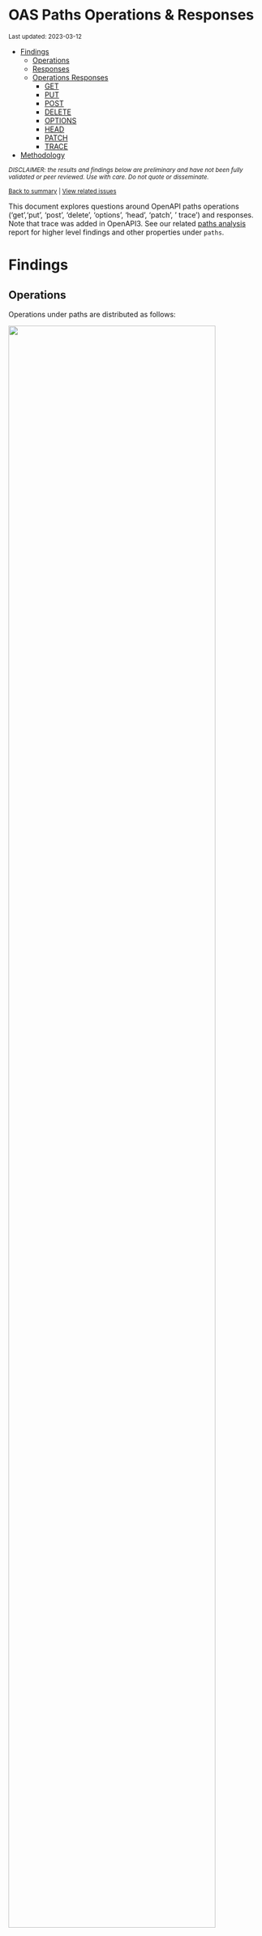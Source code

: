 OAS Paths Operations & Responses
================
<sup>Last updated: 2023-03-12</sup>

- <a href="#findings" id="toc-findings">Findings</a>
  - <a href="#operations" id="toc-operations">Operations</a>
  - <a href="#responses" id="toc-responses">Responses</a>
  - <a href="#operations-responses" id="toc-operations-responses">Operations
    Responses</a>
    - <a href="#get" id="toc-get">GET</a>
    - <a href="#put" id="toc-put">PUT</a>
    - <a href="#post" id="toc-post">POST</a>
    - <a href="#delete" id="toc-delete">DELETE</a>
    - <a href="#options" id="toc-options">OPTIONS</a>
    - <a href="#head" id="toc-head">HEAD</a>
    - <a href="#patch" id="toc-patch">PATCH</a>
    - <a href="#trace" id="toc-trace">TRACE</a>
- <a href="#methodology" id="toc-methodology">Methodology</a>

<sup>*DISCLAIMER: the results and findings below are preliminary and
have not been fully validated or peer reviewed. Use with care. Do not
quote or disseminate.*</sup>

<sup>[Back to summary](oas_summary.md) \| [View related
issues](https://github.com/postman-open-technologies/knowledge-base/labels/oas%3Aoperations)</sup>

This document explores questions around OpenAPI paths operations
(‘get’,‘put’, ‘post’, ‘delete’, ‘options’, ‘head’, ‘patch’, ’ trace’)
and responses. Note that trace was added in OpenAPI3. See our related
[paths analysis](oas_paths.md) report for higher level findings and
other properties under `paths`.

# Findings

## Operations

Operations under paths are distributed as follows:

<img src="oas_paths_operations_files/figure-gfm/oas_paths_operations-1.png" width="90%" />

<details>
<summary>
Table: Counts and percentages of operations under paths
</summary>

| operation |      n |       pct |
|:----------|-------:|----------:|
| get       | 174099 | 0.5093354 |
| post      |  95951 | 0.2807095 |
| put       |  32126 | 0.0939862 |
| delete    |  30079 | 0.0879976 |
| patch     |   8412 | 0.0246097 |
| options   |    794 | 0.0023229 |
| head      |    355 | 0.0010386 |

</details>

## Responses

- Across all 886,851 responses, the most common codes or values are
  `200` 290,917 (32.8%), `400` 98,577 (11.1%), `404` 89,894 (10.1%),
  `401` 80,367 (9.1%), and `500` 65,545 (7.4%)
- A number of unassigned, / invalid codes and extensions were found. See
  table below for details.
- No significant variations were observed across specification versions
  (2.x vs 3.x) or collections

<img src="oas_paths_operations_files/figure-gfm/oas_paths_responses-1.png" width="90%" />

<details>
<summary>
Table: Counts and percentages of responses under paths (across all
operations)
</summary>

| response                             |      n |       pct |
|:-------------------------------------|-------:|----------:|
| 200                                  | 290917 | 0.3280337 |
| 400                                  |  98577 | 0.1111540 |
| 404                                  |  89894 | 0.1013631 |
| 401                                  |  80367 | 0.0906206 |
| 500                                  |  65545 | 0.0739076 |
| 403                                  |  65115 | 0.0734227 |
| default                              |  53072 | 0.0598432 |
| 201                                  |  23064 | 0.0260066 |
| 204                                  |  21427 | 0.0241608 |
| 429                                  |  15791 | 0.0178057 |
| 405                                  |  11860 | 0.0133732 |
| 409                                  |   9395 | 0.0105937 |
| 422                                  |   7991 | 0.0090105 |
| 202                                  |   7410 | 0.0083554 |
| 503                                  |   6636 | 0.0074827 |
| 415                                  |   6476 | 0.0073022 |
| 406                                  |   5707 | 0.0064351 |
| 502                                  |   3442 | 0.0038811 |
| 501                                  |   3208 | 0.0036173 |
| 304                                  |   2251 | 0.0025382 |
| 504                                  |   1785 | 0.0020127 |
| 410                                  |   1755 | 0.0019789 |
| 408                                  |   1433 | 0.0016158 |
| 412                                  |   1236 | 0.0013937 |
| 5XX                                  |   1020 | 0.0011501 |
| 480                                  |    964 | 0.0010870 |
| 4XX                                  |    886 | 0.0009990 |
| 481                                  |    872 | 0.0009833 |
| 482                                  |    730 | 0.0008231 |
| 302                                  |    682 | 0.0007690 |
| 483                                  |    538 | 0.0006066 |
| 402                                  |    529 | 0.0005965 |
| 413                                  |    507 | 0.0005717 |
| 484                                  |    415 | 0.0004679 |
| 300                                  |    414 | 0.0004668 |
| 420                                  |    387 | 0.0004364 |
| 207                                  |    361 | 0.0004071 |
| 485                                  |    287 | 0.0003236 |
| 301                                  |    274 | 0.0003090 |
| 307                                  |    212 | 0.0002390 |
| 505                                  |    203 | 0.0002289 |
| 203                                  |    198 | 0.0002233 |
| 486                                  |    183 | 0.0002063 |
| 414                                  |    179 | 0.0002018 |
| 303                                  |    149 | 0.0001680 |
| 206                                  |    143 | 0.0001612 |
| 418                                  |    137 | 0.0001545 |
| 487                                  |    124 | 0.0001398 |
| 205                                  |    102 | 0.0001150 |
| 416                                  |     93 | 0.0001049 |
| 417                                  |     91 | 0.0001026 |
| 419                                  |     91 | 0.0001026 |
| 456                                  |     73 | 0.0000823 |
| 426                                  |     69 | 0.0000778 |
| 424                                  |     68 | 0.0000767 |
| 488                                  |     65 | 0.0000733 |
| 555                                  |     62 | 0.0000699 |
| 449                                  |     56 | 0.0000631 |
| 529                                  |     55 | 0.0000620 |
| 423                                  |     50 | 0.0000564 |
| 489                                  |     46 | 0.0000519 |
| 308                                  |     45 | 0.0000507 |
| 490                                  |     39 | 0.0000440 |
| 510                                  |     39 | 0.0000440 |
| 210                                  |     37 | 0.0000417 |
| 299                                  |     37 | 0.0000417 |
| 411                                  |     37 | 0.0000417 |
| 491                                  |     34 | 0.0000383 |
| 596                                  |     34 | 0.0000383 |
| 599                                  |     30 | 0.0000338 |
| 999                                  |     30 | 0.0000338 |
| 492                                  |     29 | 0.0000327 |
| 512                                  |     27 | 0.0000304 |
| 461                                  |     26 | 0.0000293 |
| 520                                  |     26 | 0.0000293 |
| 507                                  |     25 | 0.0000282 |
| 909                                  |     25 | 0.0000282 |
| 493                                  |     24 | 0.0000271 |
| 515                                  |     23 | 0.0000259 |
| 521                                  |     23 | 0.0000259 |
| 101                                  |     22 | 0.0000248 |
| 494                                  |     22 | 0.0000248 |
| 495                                  |     22 | 0.0000248 |
| 540                                  |     22 | 0.0000248 |
| 553                                  |     22 | 0.0000248 |
| 407                                  |     21 | 0.0000237 |
| 496                                  |     20 | 0.0000226 |
| 460                                  |     19 | 0.0000214 |
| 497                                  |     19 | 0.0000214 |
| 499                                  |     19 | 0.0000214 |
| 498                                  |     18 | 0.0000203 |
| x-csm-error-codes                    |     18 | 0.0000203 |
| 421                                  |     16 | 0.0000180 |
| 100                                  |     12 | 0.0000135 |
| 2XX                                  |     12 | 0.0000135 |
| 506                                  |     11 | 0.0000124 |
| 428                                  |     10 | 0.0000113 |
| 462                                  |      9 | 0.0000101 |
| 508                                  |      9 | 0.0000101 |
| 425                                  |      8 | 0.0000090 |
| 509                                  |      8 | 0.0000090 |
| 511                                  |      8 | 0.0000090 |
| 900                                  |      8 | 0.0000090 |
| 430                                  |      7 | 0.0000079 |
| 451                                  |      7 | 0.0000079 |
| 513                                  |      7 | 0.0000079 |
| 531                                  |      7 | 0.0000079 |
| 102                                  |      6 | 0.0000068 |
| 457                                  |      6 | 0.0000068 |
| 467                                  |      6 | 0.0000068 |
| 514                                  |      6 | 0.0000068 |
| 450                                  |      5 | 0.0000056 |
| 463                                  |      5 | 0.0000056 |
| 477                                  |      5 | 0.0000056 |
| 478                                  |      5 | 0.0000056 |
| 479                                  |      5 | 0.0000056 |
| 516                                  |      5 | 0.0000056 |
| 910                                  |      5 | 0.0000056 |
| x-notification                       |      5 | 0.0000056 |
| x-vendor-operation-response-property |      5 | 0.0000056 |
| 208                                  |      4 | 0.0000045 |
| 226                                  |      4 | 0.0000045 |
| 440                                  |      4 | 0.0000045 |
| 465                                  |      4 | 0.0000045 |
| 466                                  |      4 | 0.0000045 |
| 522                                  |      4 | 0.0000045 |
| 523                                  |      4 | 0.0000045 |
| 550                                  |      4 | 0.0000045 |
| 703                                  |      4 | 0.0000045 |
| x-32700                              |      4 | 0.0000045 |
| x-std-errors                         |      4 | 0.0000045 |
| 222                                  |      3 | 0.0000034 |
| 438                                  |      3 | 0.0000034 |
| 455                                  |      3 | 0.0000034 |
| 458                                  |      3 | 0.0000034 |
| 464                                  |      3 | 0.0000034 |
| 468                                  |      3 | 0.0000034 |
| 475                                  |      3 | 0.0000034 |
| 517                                  |      3 | 0.0000034 |
| 524                                  |      3 | 0.0000034 |
| 525                                  |      3 | 0.0000034 |
| 526                                  |      3 | 0.0000034 |
| 527                                  |      3 | 0.0000034 |
| 552                                  |      3 | 0.0000034 |
| x-3                                  |      3 | 0.0000034 |
| x-32602                              |      3 | 0.0000034 |
| 236                                  |      2 | 0.0000023 |
| 444                                  |      2 | 0.0000023 |
| 448                                  |      2 | 0.0000023 |
| 454                                  |      2 | 0.0000023 |
| 473                                  |      2 | 0.0000023 |
| 518                                  |      2 | 0.0000023 |
| 528                                  |      2 | 0.0000023 |
| 530                                  |      2 | 0.0000023 |
| 551                                  |      2 | 0.0000023 |
| 103                                  |      1 | 0.0000011 |
| 209                                  |      1 | 0.0000011 |
| 215                                  |      1 | 0.0000011 |
| 218                                  |      1 | 0.0000011 |
| 220                                  |      1 | 0.0000011 |
| 250                                  |      1 | 0.0000011 |
| 255                                  |      1 | 0.0000011 |
| 305                                  |      1 | 0.0000011 |
| 306                                  |      1 | 0.0000011 |
| 333                                  |      1 | 0.0000011 |
| 431                                  |      1 | 0.0000011 |
| 433                                  |      1 | 0.0000011 |
| 469                                  |      1 | 0.0000011 |
| 472                                  |      1 | 0.0000011 |
| 474                                  |      1 | 0.0000011 |
| 476                                  |      1 | 0.0000011 |
| 532                                  |      1 | 0.0000011 |
| 533                                  |      1 | 0.0000011 |
| 534                                  |      1 | 0.0000011 |
| 535                                  |      1 | 0.0000011 |
| 536                                  |      1 | 0.0000011 |
| 541                                  |      1 | 0.0000011 |
| 543                                  |      1 | 0.0000011 |
| 544                                  |      1 | 0.0000011 |
| 560                                  |      1 | 0.0000011 |
| 561                                  |      1 | 0.0000011 |
| 591                                  |      1 | 0.0000011 |
| 593                                  |      1 | 0.0000011 |
| 598                                  |      1 | 0.0000011 |
| 601                                  |      1 | 0.0000011 |
| 704                                  |      1 | 0.0000011 |
| x-codegen-request-body-name          |      1 | 0.0000011 |
| x-swrclassic                         |      1 | 0.0000011 |

</details>

## Operations Responses

### GET

- GET is the \#1 ranked operation
- Across the 430,454 responses for GET, the most common values are `200`
  167,363 (38.9%), `404` 46,382 (10.8%), `400` 42,292 (9.8%), `401`
  37,264 (8.7%), and `500` 32,224 (7.5%)

<img src="oas_paths_operations_files/figure-gfm/oas_paths_operations_responses_get-1.png" width="90%" />

<details>
<summary>
Table: Counts and percentages of responses for the GET operation
</summary>

| response                             |      n |       pct |
|:-------------------------------------|-------:|----------:|
| 200                                  | 167363 | 0.3888058 |
| 404                                  |  46382 | 0.1077514 |
| 400                                  |  42292 | 0.0982498 |
| 401                                  |  37264 | 0.0865691 |
| 500                                  |  32224 | 0.0748605 |
| 403                                  |  30385 | 0.0705883 |
| default                              |  27872 | 0.0647502 |
| 429                                  |   7636 | 0.0177394 |
| 405                                  |   4578 | 0.0106353 |
| 204                                  |   3862 | 0.0089719 |
| 503                                  |   3852 | 0.0089487 |
| 406                                  |   3411 | 0.0079242 |
| 415                                  |   3079 | 0.0071529 |
| 202                                  |   2472 | 0.0057428 |
| 409                                  |   2323 | 0.0053966 |
| 422                                  |   2163 | 0.0050249 |
| 502                                  |   1957 | 0.0045464 |
| 304                                  |   1677 | 0.0038959 |
| 501                                  |   1474 | 0.0034243 |
| 504                                  |   1212 | 0.0028156 |
| 410                                  |    835 | 0.0019398 |
| 408                                  |    660 | 0.0015333 |
| 5XX                                  |    510 | 0.0011848 |
| 4XX                                  |    484 | 0.0011244 |
| 302                                  |    377 | 0.0008758 |
| 412                                  |    310 | 0.0007202 |
| 201                                  |    308 | 0.0007155 |
| 420                                  |    253 | 0.0005878 |
| 300                                  |    247 | 0.0005738 |
| 301                                  |    238 | 0.0005529 |
| 402                                  |    206 | 0.0004786 |
| 413                                  |    198 | 0.0004600 |
| 480                                  |    168 | 0.0003903 |
| 203                                  |    167 | 0.0003880 |
| 481                                  |    158 | 0.0003671 |
| 307                                  |    158 | 0.0003671 |
| 505                                  |    146 | 0.0003392 |
| 207                                  |    139 | 0.0003229 |
| 482                                  |    126 | 0.0002927 |
| 414                                  |    123 | 0.0002857 |
| 206                                  |    113 | 0.0002625 |
| 418                                  |    112 | 0.0002602 |
| 416                                  |     78 | 0.0001812 |
| 303                                  |     78 | 0.0001812 |
| 483                                  |     65 | 0.0001510 |
| 484                                  |     58 | 0.0001347 |
| 426                                  |     44 | 0.0001022 |
| 417                                  |     38 | 0.0000883 |
| 456                                  |     35 | 0.0000813 |
| 419                                  |     34 | 0.0000790 |
| 485                                  |     33 | 0.0000767 |
| 423                                  |     28 | 0.0000650 |
| 299                                  |     28 | 0.0000650 |
| 529                                  |     28 | 0.0000650 |
| 555                                  |     27 | 0.0000627 |
| 553                                  |     21 | 0.0000488 |
| 510                                  |     20 | 0.0000465 |
| 205                                  |     18 | 0.0000418 |
| 424                                  |     17 | 0.0000395 |
| 101                                  |     16 | 0.0000372 |
| 308                                  |     15 | 0.0000348 |
| 999                                  |     15 | 0.0000348 |
| 540                                  |     14 | 0.0000325 |
| 512                                  |     12 | 0.0000279 |
| 461                                  |     11 | 0.0000256 |
| 407                                  |     10 | 0.0000232 |
| 596                                  |     10 | 0.0000232 |
| 909                                  |     10 | 0.0000232 |
| 460                                  |      8 | 0.0000186 |
| 100                                  |      8 | 0.0000186 |
| 462                                  |      8 | 0.0000186 |
| 520                                  |      8 | 0.0000186 |
| 421                                  |      7 | 0.0000163 |
| x-vendor-operation-response-property |      5 | 0.0000116 |
| 521                                  |      5 | 0.0000116 |
| 910                                  |      5 | 0.0000116 |
| 515                                  |      5 | 0.0000116 |
| 2XX                                  |      5 | 0.0000116 |
| 411                                  |      5 | 0.0000116 |
| 428                                  |      5 | 0.0000116 |
| 900                                  |      5 | 0.0000116 |
| 465                                  |      4 | 0.0000093 |
| 467                                  |      4 | 0.0000093 |
| x-csm-error-codes                    |      4 | 0.0000093 |
| 449                                  |      3 | 0.0000070 |
| 486                                  |      3 | 0.0000070 |
| 102                                  |      3 | 0.0000070 |
| 703                                  |      3 | 0.0000070 |
| 222                                  |      3 | 0.0000070 |
| 487                                  |      3 | 0.0000070 |
| 451                                  |      3 | 0.0000070 |
| 527                                  |      2 | 0.0000046 |
| 526                                  |      2 | 0.0000046 |
| 208                                  |      2 | 0.0000046 |
| 525                                  |      2 | 0.0000046 |
| 440                                  |      2 | 0.0000046 |
| 522                                  |      2 | 0.0000046 |
| 550                                  |      2 | 0.0000046 |
| 552                                  |      2 | 0.0000046 |
| 523                                  |      2 | 0.0000046 |
| 444                                  |      2 | 0.0000046 |
| 511                                  |      2 | 0.0000046 |
| 430                                  |      2 | 0.0000046 |
| 236                                  |      2 | 0.0000046 |
| 598                                  |      1 | 0.0000023 |
| 218                                  |      1 | 0.0000023 |
| 601                                  |      1 | 0.0000023 |
| 210                                  |      1 | 0.0000023 |
| 103                                  |      1 | 0.0000023 |
| x-codegen-request-body-name          |      1 | 0.0000023 |
| x-swrclassic                         |      1 | 0.0000023 |
| 551                                  |      1 | 0.0000023 |
| 472                                  |      1 | 0.0000023 |
| 450                                  |      1 | 0.0000023 |
| 488                                  |      1 | 0.0000023 |
| 489                                  |      1 | 0.0000023 |
| 490                                  |      1 | 0.0000023 |
| 491                                  |      1 | 0.0000023 |
| 494                                  |      1 | 0.0000023 |
| 495                                  |      1 | 0.0000023 |
| 496                                  |      1 | 0.0000023 |
| 497                                  |      1 | 0.0000023 |
| 498                                  |      1 | 0.0000023 |
| 499                                  |      1 | 0.0000023 |
| 431                                  |      1 | 0.0000023 |
| 425                                  |      1 | 0.0000023 |
| 333                                  |      1 | 0.0000023 |
| 506                                  |      1 | 0.0000023 |
| 507                                  |      1 | 0.0000023 |
| 508                                  |      1 | 0.0000023 |
| 509                                  |      1 | 0.0000023 |
| 306                                  |      1 | 0.0000023 |
| 305                                  |      1 | 0.0000023 |
| 513                                  |      1 | 0.0000023 |
| 524                                  |      1 | 0.0000023 |
| 528                                  |      1 | 0.0000023 |
| 530                                  |      1 | 0.0000023 |
| 541                                  |      1 | 0.0000023 |
| 544                                  |      1 | 0.0000023 |
| 226                                  |      1 | 0.0000023 |
| 560                                  |      1 | 0.0000023 |
| 561                                  |      1 | 0.0000023 |
| 220                                  |      1 | 0.0000023 |

</details>

### PUT

- PUT is the \#3 ranked operation
- Across the 100,545 responses for PUT, the most common values are `200`
  26,725 (26.6%), `400` 13,826 (13.8%), `404` 12,236 (12.2%), `401`
  10,127 (10.1%), and `403` 8,538 (8.5%)

<img src="oas_paths_operations_files/figure-gfm/oas_paths_operations_responses_put-1.png" width="90%" />

<details>
<summary>
Table: Counts and percentages of responses for the PUT operation
</summary>

| response |     n |       pct |
|:---------|------:|----------:|
| 200      | 26725 | 0.2658014 |
| 400      | 13826 | 0.1375106 |
| 404      | 12236 | 0.1216968 |
| 401      | 10127 | 0.1007211 |
| 403      |  8538 | 0.0849172 |
| 500      |  7599 | 0.0755781 |
| default  |  4385 | 0.0436123 |
| 429      |  3749 | 0.0372868 |
| 201      |  2952 | 0.0293600 |
| 204      |  2548 | 0.0253419 |
| 405      |  1410 | 0.0140236 |
| 422      |  1166 | 0.0115968 |
| 409      |   977 | 0.0097170 |
| 202      |   836 | 0.0083147 |
| 415      |   530 | 0.0052713 |
| 406      |   388 | 0.0038590 |
| 503      |   386 | 0.0038391 |
| 412      |   335 | 0.0033318 |
| 501      |   321 | 0.0031926 |
| 502      |   233 | 0.0023174 |
| 410      |   216 | 0.0021483 |
| 408      |   161 | 0.0016013 |
| 304      |   114 | 0.0011338 |
| 5XX      |    59 | 0.0005868 |
| 504      |    55 | 0.0005470 |
| 207      |    46 | 0.0004575 |
| 505      |    41 | 0.0004078 |
| 205      |    39 | 0.0003879 |
| 481      |    34 | 0.0003382 |
| 482      |    34 | 0.0003382 |
| 480      |    34 | 0.0003382 |
| 484      |    30 | 0.0002984 |
| 483      |    30 | 0.0002984 |
| 485      |    30 | 0.0002984 |
| 486      |    27 | 0.0002685 |
| 307      |    25 | 0.0002486 |
| 413      |    24 | 0.0002387 |
| 301      |    24 | 0.0002387 |
| 487      |    23 | 0.0002288 |
| 302      |    23 | 0.0002288 |
| 210      |    22 | 0.0002188 |
| 521      |    18 | 0.0001790 |
| 402      |    17 | 0.0001691 |
| 300      |    14 | 0.0001392 |
| 4XX      |    12 | 0.0001193 |
| 555      |    12 | 0.0001193 |
| 420      |    10 | 0.0000995 |
| 414      |    10 | 0.0000995 |
| 417      |     9 | 0.0000895 |
| 416      |     7 | 0.0000696 |
| 423      |     6 | 0.0000597 |
| 203      |     6 | 0.0000597 |
| 456      |     6 | 0.0000597 |
| 424      |     6 | 0.0000597 |
| 510      |     5 | 0.0000497 |
| 449      |     4 | 0.0000398 |
| 428      |     4 | 0.0000398 |
| 407      |     4 | 0.0000398 |
| 460      |     4 | 0.0000398 |
| 461      |     4 | 0.0000398 |
| 2XX      |     4 | 0.0000398 |
| 303      |     3 | 0.0000298 |
| 308      |     3 | 0.0000298 |
| 540      |     3 | 0.0000298 |
| 515      |     2 | 0.0000199 |
| 419      |     2 | 0.0000199 |
| 550      |     2 | 0.0000199 |
| 551      |     1 | 0.0000099 |
| 552      |     1 | 0.0000099 |
| 411      |     1 | 0.0000099 |
| 100      |     1 | 0.0000099 |
| 418      |     1 | 0.0000099 |
| 206      |     1 | 0.0000099 |
| 507      |     1 | 0.0000099 |
| 512      |     1 | 0.0000099 |
| 703      |     1 | 0.0000099 |
| 524      |     1 | 0.0000099 |

</details>

### POST

- POST is the \#2 ranked operation
- Across the 248,866 responses for POST, the most common values are
  `200` 70,740 (28.4%), `400` 30,617 (12.3%), `401` 22,584 (9.1%), `500`
  19,357 (7.8%), and `201` 19,136 (7.7%)

<img src="oas_paths_operations_files/figure-gfm/oas_paths_operations_responses_post-1.png" width="90%" />

<details>
<summary>
Table: Counts and percentages of responses for the POST operation
</summary>

| response          |     n |       pct |
|:------------------|------:|----------:|
| 200               | 70740 | 0.2842494 |
| 400               | 30617 | 0.1230260 |
| 401               | 22584 | 0.0907476 |
| 500               | 19357 | 0.0777808 |
| 201               | 19136 | 0.0768928 |
| 403               | 17898 | 0.0719182 |
| 404               | 17413 | 0.0699694 |
| default           | 15049 | 0.0604703 |
| 409               |  4486 | 0.0180258 |
| 405               |  4458 | 0.0179133 |
| 422               |  3527 | 0.0141723 |
| 429               |  3325 | 0.0133606 |
| 204               |  3213 | 0.0129106 |
| 202               |  2759 | 0.0110863 |
| 415               |  1939 | 0.0077913 |
| 503               |  1843 | 0.0074056 |
| 406               |  1106 | 0.0044442 |
| 501               |   973 | 0.0039097 |
| 502               |   732 | 0.0029413 |
| 480               |   730 | 0.0029333 |
| 481               |   648 | 0.0026038 |
| 482               |   540 | 0.0021698 |
| 408               |   441 | 0.0017720 |
| 504               |   438 | 0.0017600 |
| 483               |   415 | 0.0016676 |
| 410               |   404 | 0.0016234 |
| 412               |   332 | 0.0013341 |
| 484               |   302 | 0.0012135 |
| 5XX               |   280 | 0.0011251 |
| 302               |   268 | 0.0010769 |
| 413               |   258 | 0.0010367 |
| 402               |   251 | 0.0010086 |
| 4XX               |   211 | 0.0008478 |
| 485               |   203 | 0.0008157 |
| 304               |   186 | 0.0007474 |
| 486               |   139 | 0.0005585 |
| 207               |   139 | 0.0005585 |
| 420               |   115 | 0.0004621 |
| 487               |    96 | 0.0003857 |
| 488               |    64 | 0.0002572 |
| 303               |    60 | 0.0002411 |
| 300               |    54 | 0.0002170 |
| 489               |    45 | 0.0001808 |
| 419               |    43 | 0.0001728 |
| 449               |    41 | 0.0001647 |
| 414               |    39 | 0.0001567 |
| 490               |    38 | 0.0001527 |
| 417               |    36 | 0.0001447 |
| 491               |    33 | 0.0001326 |
| 599               |    30 | 0.0001205 |
| 205               |    30 | 0.0001205 |
| 492               |    29 | 0.0001165 |
| 456               |    27 | 0.0001085 |
| 411               |    26 | 0.0001045 |
| 493               |    24 | 0.0000964 |
| 596               |    24 | 0.0000964 |
| 529               |    23 | 0.0000924 |
| 206               |    22 | 0.0000884 |
| 495               |    21 | 0.0000844 |
| 507               |    21 | 0.0000844 |
| 203               |    21 | 0.0000844 |
| 494               |    21 | 0.0000844 |
| 496               |    19 | 0.0000763 |
| 424               |    19 | 0.0000763 |
| 499               |    18 | 0.0000723 |
| 520               |    18 | 0.0000723 |
| 497               |    18 | 0.0000723 |
| 498               |    17 | 0.0000683 |
| 418               |    17 | 0.0000683 |
| 307               |    16 | 0.0000643 |
| 308               |    16 | 0.0000643 |
| 426               |    15 | 0.0000603 |
| 999               |    15 | 0.0000603 |
| 909               |    15 | 0.0000603 |
| 515               |    14 | 0.0000563 |
| 512               |    14 | 0.0000563 |
| 210               |    14 | 0.0000563 |
| 510               |    13 | 0.0000522 |
| 505               |    13 | 0.0000522 |
| x-csm-error-codes |    10 | 0.0000402 |
| 506               |    10 | 0.0000402 |
| 423               |    10 | 0.0000402 |
| 421               |     9 | 0.0000362 |
| 508               |     8 | 0.0000321 |
| 299               |     8 | 0.0000321 |
| 460               |     7 | 0.0000281 |
| 531               |     7 | 0.0000281 |
| 425               |     7 | 0.0000281 |
| 407               |     7 | 0.0000281 |
| 509               |     7 | 0.0000281 |
| 101               |     6 | 0.0000241 |
| 514               |     6 | 0.0000241 |
| 511               |     6 | 0.0000241 |
| 457               |     6 | 0.0000241 |
| 513               |     6 | 0.0000241 |
| 540               |     5 | 0.0000201 |
| 463               |     5 | 0.0000201 |
| 477               |     5 | 0.0000201 |
| 478               |     5 | 0.0000201 |
| 479               |     5 | 0.0000201 |
| 430               |     5 | 0.0000201 |
| 416               |     5 | 0.0000201 |
| 516               |     5 | 0.0000201 |
| x-notification    |     5 | 0.0000201 |
| x-32700           |     4 | 0.0000161 |
| 466               |     4 | 0.0000161 |
| 451               |     4 | 0.0000161 |
| 461               |     4 | 0.0000161 |
| 450               |     4 | 0.0000161 |
| 555               |     3 | 0.0000121 |
| 900               |     3 | 0.0000121 |
| 475               |     3 | 0.0000121 |
| 468               |     3 | 0.0000121 |
| 455               |     3 | 0.0000121 |
| 464               |     3 | 0.0000121 |
| 102               |     3 | 0.0000121 |
| 517               |     3 | 0.0000121 |
| 458               |     3 | 0.0000121 |
| x-32602           |     3 | 0.0000121 |
| x-3               |     3 | 0.0000121 |
| 438               |     3 | 0.0000121 |
| 467               |     2 | 0.0000080 |
| 208               |     2 | 0.0000080 |
| 226               |     2 | 0.0000080 |
| 2XX               |     2 | 0.0000080 |
| 301               |     2 | 0.0000080 |
| 440               |     2 | 0.0000080 |
| 448               |     2 | 0.0000080 |
| 454               |     2 | 0.0000080 |
| 473               |     2 | 0.0000080 |
| 518               |     2 | 0.0000080 |
| 522               |     2 | 0.0000080 |
| 523               |     2 | 0.0000080 |
| x-std-errors      |     2 | 0.0000080 |
| 532               |     1 | 0.0000040 |
| 533               |     1 | 0.0000040 |
| 534               |     1 | 0.0000040 |
| 535               |     1 | 0.0000040 |
| 536               |     1 | 0.0000040 |
| 528               |     1 | 0.0000040 |
| 543               |     1 | 0.0000040 |
| 553               |     1 | 0.0000040 |
| 527               |     1 | 0.0000040 |
| 591               |     1 | 0.0000040 |
| 593               |     1 | 0.0000040 |
| 526               |     1 | 0.0000040 |
| 525               |     1 | 0.0000040 |
| 524               |     1 | 0.0000040 |
| 704               |     1 | 0.0000040 |
| 476               |     1 | 0.0000040 |
| 474               |     1 | 0.0000040 |
| 469               |     1 | 0.0000040 |
| 462               |     1 | 0.0000040 |
| 433               |     1 | 0.0000040 |
| 255               |     1 | 0.0000040 |
| 250               |     1 | 0.0000040 |
| 215               |     1 | 0.0000040 |
| 100               |     1 | 0.0000040 |
| 530               |     1 | 0.0000040 |

</details>

### DELETE

- DELETE is the \#4 ranked operation
- Across the 78,179 responses for DELETE, the most common values are
  `200` 17,867 (22.9%), `404` 10,652 (13.6%), `204` 10,563 (13.5%),
  `400` 9,097 (11.6%), and `401` 7,266 (9.3%)

<img src="oas_paths_operations_files/figure-gfm/oas_paths_operations_responses_delete-1.png" width="90%" />

<details>
<summary>
Table: Counts and percentages of responses for the DELETE operation
</summary>

| response          |     n |       pct |
|:------------------|------:|----------:|
| 200               | 17867 | 0.2285396 |
| 404               | 10652 | 0.1362514 |
| 204               | 10563 | 0.1351130 |
| 400               |  9097 | 0.1163612 |
| 401               |  7266 | 0.0929406 |
| 403               |  5741 | 0.0734340 |
| 500               |  4699 | 0.0601057 |
| default           |  4528 | 0.0579184 |
| 202               |  1075 | 0.0137505 |
| 405               |   965 | 0.0123435 |
| 409               |   860 | 0.0110004 |
| 429               |   803 | 0.0102713 |
| 422               |   552 | 0.0070607 |
| 415               |   500 | 0.0063956 |
| 406               |   413 | 0.0052827 |
| 503               |   324 | 0.0041443 |
| 501               |   290 | 0.0037094 |
| 502               |   284 | 0.0036327 |
| 412               |   230 | 0.0029420 |
| 410               |   223 | 0.0028524 |
| 201               |   221 | 0.0028268 |
| 304               |   189 | 0.0024175 |
| 408               |   159 | 0.0020338 |
| 5XX               |   102 | 0.0013047 |
| 4XX               |    80 | 0.0010233 |
| 300               |    44 | 0.0005628 |
| 504               |    39 | 0.0004989 |
| 481               |    32 | 0.0004093 |
| 480               |    32 | 0.0004093 |
| 207               |    31 | 0.0003965 |
| 482               |    30 | 0.0003837 |
| 483               |    28 | 0.0003582 |
| 484               |    25 | 0.0003198 |
| 402               |    24 | 0.0003070 |
| 424               |    21 | 0.0002686 |
| 485               |    21 | 0.0002686 |
| 413               |    18 | 0.0002302 |
| 486               |    14 | 0.0001791 |
| 302               |    10 | 0.0001279 |
| 555               |    10 | 0.0001279 |
| 419               |    10 | 0.0001279 |
| 420               |     9 | 0.0001151 |
| 303               |     8 | 0.0001023 |
| 414               |     7 | 0.0000895 |
| 307               |     7 | 0.0000895 |
| 308               |     7 | 0.0000895 |
| 417               |     6 | 0.0000767 |
| 449               |     6 | 0.0000767 |
| 418               |     5 | 0.0000640 |
| 456               |     5 | 0.0000640 |
| 426               |     5 | 0.0000640 |
| 205               |     5 | 0.0000640 |
| 203               |     4 | 0.0000512 |
| 461               |     4 | 0.0000512 |
| 529               |     4 | 0.0000512 |
| 206               |     4 | 0.0000512 |
| 505               |     3 | 0.0000384 |
| x-std-errors      |     2 | 0.0000256 |
| 423               |     2 | 0.0000256 |
| 487               |     2 | 0.0000256 |
| 515               |     2 | 0.0000256 |
| x-csm-error-codes |     2 | 0.0000256 |
| 100               |     1 | 0.0000128 |
| 507               |     1 | 0.0000128 |
| 301               |     1 | 0.0000128 |
| 2XX               |     1 | 0.0000128 |
| 299               |     1 | 0.0000128 |
| 226               |     1 | 0.0000128 |
| 416               |     1 | 0.0000128 |
| 510               |     1 | 0.0000128 |

</details>

### OPTIONS

- OPTIONS is the \#6 ranked operation
- Across the 1,381 responses for OPTIONS, the most common values are
  `200` 745 (53.9%), `401` 123 (8.9%), `403` 119 (8.6%), `204` 112
  (8.1%), and `500` 51 (3.7%)

<img src="oas_paths_operations_files/figure-gfm/oas_paths_operations_responses_options-1.png" width="90%" />

<details>
<summary>
Table: Counts and percentages of responses for the OPTIONS operation
</summary>

| response |   n |       pct |
|:---------|----:|----------:|
| 200      | 745 | 0.5394642 |
| 401      | 123 | 0.0890659 |
| 403      | 119 | 0.0861694 |
| 204      | 112 | 0.0811007 |
| 500      |  51 | 0.0369298 |
| 400      |  43 | 0.0311369 |
| 404      |  36 | 0.0260681 |
| default  |  26 | 0.0188269 |
| 504      |  20 | 0.0144823 |
| 502      |  20 | 0.0144823 |
| 409      |  19 | 0.0137581 |
| 415      |  17 | 0.0123099 |
| 406      |  17 | 0.0123099 |
| 503      |  17 | 0.0123099 |
| 5XX      |  16 | 0.0115858 |

</details>

### HEAD

- HEAD is the \#7 ranked operation
- Across the 852 responses for HEAD, the most common values are `200`
  279 (32.7%), `401` 115 (13.5%), `403` 91 (10.7%), `204` 87 (10.2%),
  and `404` 79 (9.3%)

<img src="oas_paths_operations_files/figure-gfm/oas_paths_operations_responses_head-1.png" width="90%" />

<details>
<summary>
Table: Counts and percentages of responses for the HEAD operation
</summary>

| response |   n |       pct |
|:---------|----:|----------:|
| 200      | 279 | 0.3274648 |
| 401      | 115 | 0.1349765 |
| 403      |  91 | 0.1068075 |
| 204      |  87 | 0.1021127 |
| 404      |  79 | 0.0927230 |
| default  |  78 | 0.0915493 |
| 400      |  39 | 0.0457746 |
| 500      |  38 | 0.0446009 |
| 406      |   8 | 0.0093897 |
| 503      |   7 | 0.0082160 |
| 429      |   6 | 0.0070423 |
| 501      |   3 | 0.0035211 |
| 409      |   3 | 0.0035211 |
| 410      |   2 | 0.0023474 |
| 304      |   2 | 0.0023474 |
| 408      |   2 | 0.0023474 |
| 412      |   2 | 0.0023474 |
| 419      |   2 | 0.0023474 |
| 422      |   2 | 0.0023474 |
| 5XX      |   2 | 0.0023474 |
| 415      |   1 | 0.0011737 |
| 307      |   1 | 0.0011737 |
| 302      |   1 | 0.0011737 |
| 206      |   1 | 0.0011737 |
| 416      |   1 | 0.0011737 |

</details>

### PATCH

- PATCH is the \#5 ranked operation
- Across the 26,574 responses for PATCH, the most common values are
  `200` 7,198 (27.1%), `404` 3,096 (11.7%), `401` 2,888 (10.9%), `400`
  2,663 (10%), and `403` 2,343 (8.8%)

<img src="oas_paths_operations_files/figure-gfm/oas_paths_operations_responses_patch-1.png" width="90%" />

<details>
<summary>
Table: Counts and percentages of responses for the PATCH operation
</summary>

| response          |    n |       pct |
|:------------------|-----:|----------:|
| 200               | 7198 | 0.2708663 |
| 404               | 3096 | 0.1165049 |
| 401               | 2888 | 0.1086777 |
| 400               | 2663 | 0.1002107 |
| 403               | 2343 | 0.0881689 |
| 500               | 1577 | 0.0593437 |
| default           | 1134 | 0.0426733 |
| 204               | 1042 | 0.0392113 |
| 409               |  727 | 0.0273576 |
| 422               |  581 | 0.0218635 |
| 405               |  449 | 0.0168962 |
| 201               |  447 | 0.0168210 |
| 415               |  410 | 0.0154286 |
| 406               |  364 | 0.0136976 |
| 429               |  272 | 0.0102356 |
| 202               |  268 | 0.0100850 |
| 502               |  216 | 0.0081282 |
| 503               |  207 | 0.0077896 |
| 501               |  147 | 0.0055317 |
| 4XX               |   99 | 0.0037254 |
| 304               |   83 | 0.0031234 |
| 410               |   75 | 0.0028223 |
| 300               |   55 | 0.0020697 |
| 5XX               |   51 | 0.0019192 |
| 402               |   31 | 0.0011666 |
| 412               |   27 | 0.0010160 |
| 504               |   21 | 0.0007902 |
| 205               |   10 | 0.0003763 |
| 408               |   10 | 0.0003763 |
| 555               |   10 | 0.0003763 |
| 413               |    9 | 0.0003387 |
| 301               |    9 | 0.0003387 |
| 207               |    6 | 0.0002258 |
| 411               |    5 | 0.0001882 |
| 426               |    5 | 0.0001882 |
| 424               |    5 | 0.0001882 |
| 307               |    5 | 0.0001882 |
| 308               |    4 | 0.0001505 |
| 423               |    4 | 0.0001505 |
| 302               |    3 | 0.0001129 |
| 461               |    3 | 0.0001129 |
| 449               |    2 | 0.0000753 |
| 206               |    2 | 0.0000753 |
| 417               |    2 | 0.0000753 |
| 418               |    2 | 0.0000753 |
| x-csm-error-codes |    2 | 0.0000753 |
| 507               |    1 | 0.0000376 |
| 428               |    1 | 0.0000376 |
| 100               |    1 | 0.0000376 |
| 209               |    1 | 0.0000376 |
| 416               |    1 | 0.0000376 |

</details>

### TRACE

*This operation is excluded from the analysis as it has, sadly, not been
found so far in any API.*

# Methodology

The above statistics are derived from multiple database views querying
the OpenAPI JSON under the `/paths/<path>/<operation>/<responses>`.
